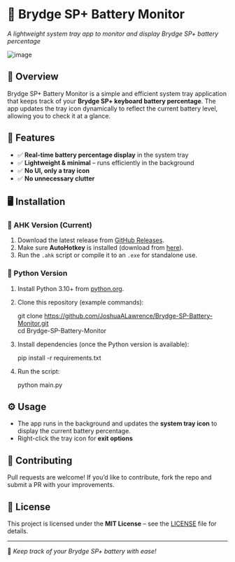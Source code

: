 # 📡 Brydge SP+ Battery Monitor
*A lightweight system tray app to monitor and display Brydge SP+ battery percentage*

![image](https://github.com/user-attachments/assets/9d18a24f-bd81-4b33-a612-a4159aebcc90)

## 🚀 Overview
Brydge SP+ Battery Monitor is a simple and efficient system tray application that keeps track of your **Brydge SP+ keyboard battery percentage**. The app updates the tray icon dynamically to reflect the current battery level, allowing you to check it at a glance.

## 🔧 Features
- ✅ **Real-time battery percentage display** in the system tray  
- ✅ **Lightweight & minimal** – runs efficiently in the background  
- ✅ **No UI, only a tray icon**  
- ✅ **No unnecessary clutter**  

## 🖥️ Installation

### 🔹 AHK Version (Current)
1. Download the latest release from [GitHub Releases](#).
2. Make sure **AutoHotkey** is installed (download from [here](https://www.autohotkey.com/)).
3. Run the `.ahk` script or compile it to an `.exe` for standalone use.

### 🔹 Python Version
1. Install Python 3.10+ from [python.org](https://www.python.org/).
2. Clone this repository (example commands):
    
    git clone https://github.com/JoshuaALawrence/Brydge-SP-Battery-Monitor.git  
    cd Brydge-SP-Battery-Monitor
    
3. Install dependencies (once the Python version is available):
    
    pip install -r requirements.txt
    
4. Run the script:
    
    python main.py
    

## ⚙️ Usage
- The app runs in the background and updates the **system tray icon** to display the current battery percentage.
- Right-click the tray icon for **exit options**

## 🤝 Contributing
Pull requests are welcome! If you’d like to contribute, fork the repo and submit a PR with your improvements.

## 📜 License
This project is licensed under the **MIT License** – see the [LICENSE](LICENSE) file for details.

---
🔋 *Keep track of your Brydge SP+ battery with ease!*
